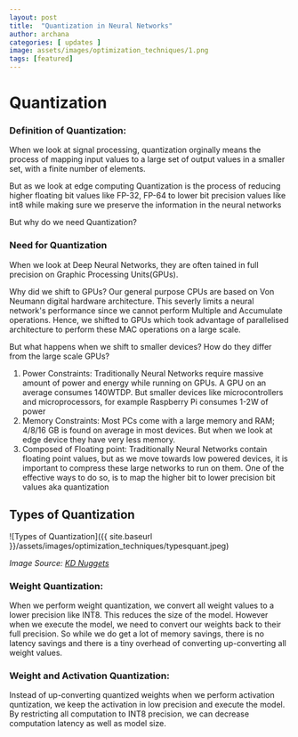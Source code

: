```yaml
---
layout: post
title:  "Quantization in Neural Networks"
author: archana
categories: [ updates ]
image: assets/images/optimization_techniques/1.png
tags: [featured]
---
```


# Quantization



### Definition of Quantization:

When we look at signal processing, quantization orginally means the process of mapping input values to a large set of output values in a smaller set, with a finite number of elements. 

But as we look at edge computing Quantization is the process of reducing higher floating bit values like FP-32, FP-64 to lower bit precision values like int8 while making sure we preserve the information in the neural  networks



But why do we need Quantization?



### Need for Quantization



When we look at Deep Neural Networks, they are often tained in full precision on Graphic Processing Units(GPUs). 

Why did we shift to GPUs? Our general purpose CPUs are based on Von Neumann digital hardware architecture. This severly limits a neural network's performance since we cannot perform Multiple and Accumulate operations. Hence, we shifted to GPUs which took advantage of parallelised architecture to perform these MAC operations on a large scale.

But what happens when we shift to smaller devices? How do they differ from the large scale GPUs?

1. Power Constraints: Traditionally Neural Networks require massive amount of power and energy while running on GPUs. A GPU on an average consumes 140WTDP. But smaller devices like microcontrollers and microprocessors, for example Raspberry Pi consumes 1-2W of power
2. Memory Constraints: Most PCs come with a large memory and RAM; 4/8/16 GB is found on average in most devices. But when we look at edge device they have very less memory. 
3. Composed of Floating point: Traditionally Neural Networks contain floating point values, but as we move towards low powered devices, it is important to compress these large networks to run on them. One of the effective ways to do so, is to map the higher bit to lower precision bit values aka quantization



## Types of Quantization

![Types of Quantization]({{ site.baseurl }}/assets/images/optimization_techniques/typesquant.jpeg)

*Image Source: [KD Nuggets](https://www.kdnuggets.com/2021/07/high-performance-deep-learning-part3.html)*

### Weight Quantization:
When we perform weight quantization, we convert all weight values to a lower precision like INT8. This reduces the size of the model. However when we execute the model, we need to convert our weights back to their full precision. So while we do get a lot of memory savings, there is no latency savings and there is a tiny overhead of converting up-converting all weight values.

### Weight and Activation Quantization:
Instead of up-converting quantized weights when we perform activation quntization, we keep the activation in low precision and execute the model. By restricting all computation to INT8 precision, we can decrease computation latency as well as model size.
